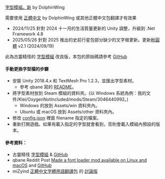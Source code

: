 [字型模組。新](https://steamcommunity.com/sharedfiles/filedetails/?id=3046440992) by DolphinWing

需要使用 [正體中文](https://steamcommunity.com/sharedfiles/filedetails/?id=2906930548) by DolphinWing 或其他正體中文包翻譯才有效果

* 2024/11/25 針對 2024 十一月的生活質量更新的 Unity 調整，升級到 .Net Framework 4.8
* 2025/05/26 針對 2025 推出的史前行星包部分缺少的文字做更新。更新[粉圓體](https://github.com/justfont/open-huninn-font/releases/tag/v2.1) v2.1 (2024/09/19)

此為古靈精怪的 [字型模組](https://steamcommunity.com/sharedfiles/filedetails/?id=2119648603) 改良版，本包的原始碼請參考 [GitHub](https://github.com/DolphinWing/KleiWork/tree/master/workshop-3046440992)

#### 手動更換字型檔的步驟
- 安裝 Unity 2018.4.x 和 TextMesh Pro 1.2.3，並匯出字型素材。
  - 參考 qbane 寫的 [README](https://github.com/qbane/ONI-Mods)。
- 將字型素材放到 Steam 模組的資料夾。(以 Windows 系統為例：我的文件/Klei/OxygenNotIncluded/mods/Steam/3046440992。)
  - Windows 的放到 Assets/win 資料夾內。
  - Ubuntu 或 macOS 放到 Assets/other 資料夾內。
- 修改 [config.json](config.json) 裡面 filename 指定的檔案。
- 重新打開遊戲。如果有載入指定的字型就會看到，否則會載入模組內預設的版本。

#### 參考資料：
* 古靈精怪 [字型模組](https://steamcommunity.com/workshop/filedetails/?id=2119648603) & [GitHub](https://github.com/dershiuan/ONI-Mods/tree/v2.0.4/FontLoader)
* qbane Reddit Post [Made a font loader mod available on Linux and macOS](https://www.reddit.com/r/Oxygennotincluded/comments/orijbl/made_a_font_loader_mod_available_on_linux_and/) and [GitHub](https://github.com/qbane/ONI-Mods)
* miZyind [正體中文字體用語翻譯包](https://steamcommunity.com/sharedfiles/filedetails/?id=2070840646) 的 [討論版](https://steamcommunity.com/workshop/filedetails/discussion/2070840646/3044978964803635873)
